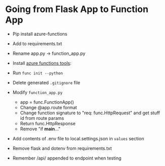 # Going from Flask App to Function App

- Pip install azure-functions​

- Add to requirements.txt

- Rename app.py -> function_app.py​

- Install [azure functions tools](https://learn.microsoft.com/en-us/azure/azure-functions/create-first-function-cli-python?pivots=python-mode-decorators&tabs=linux%2Cbash%2Cazure-cli%2Cbrowser#install-the-azure-functions-core-tools​):

- Run `func init --python`

- Delete generated `.gitignore` file

- Modify `function_app.py`
	- app = func.FunctionApp()​
	- Change @app.route format​
	- Change function signature to "req: func.HttpRequest" and get stuff id from route params​
	- Return func.HttpResponse​
	- Remove "if __main__..."​

- Add contents of .env file to local.settings.json in `values` section

- Remove flask and dotenv from requirements.txt​

- Remember /api/ appended to endpoint​ when testing
